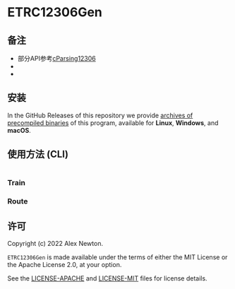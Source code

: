 # ETRC12306Gen

## 备注
 - 部分API参考[cParsing12306](https://github.com/denglihong2007/cParsing_12306)
 - 
 - 

## 安装

In the GitHub Releases of this repository we provide [archives of precompiled binaries](https://github.com/Diaosi1111/ETRC12306GEN/releases) of this program, available for **Linux**, **Windows**, and **macOS**.


## 使用方法 (CLI)
```
```

### Train


### Route


## 许可

Copyright (c) 2022 Alex Newton.

`ETRC12306Gen` is made available under the terms of either the MIT License or the Apache License 2.0, at your option.

See the [LICENSE-APACHE](LICENSE-APACHE) and [LICENSE-MIT](LICENSE-MIT) files for license details.

